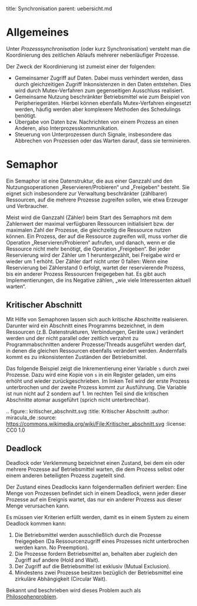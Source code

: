 title: Synchronisation
parent: uebersicht.md

# Allgemeines
Unter *Prozesssynchronisation* (oder kurz Synchronisation) versteht man die Koordinierung des zeitlichen Ablaufs mehrerer nebenläufiger Prozesse.

Der Zweck der Koordinierung ist zumeist einer der folgenden:

* Gemeinsamer Zugriff auf Daten. Dabei muss verhindert werden, dass durch gleichzeitigen Zugriff Inkonsistenzen in den Daten entstehen. Dies wird durch Mutex-Verfahren zum gegenseitigen Ausschluss realisiert.
* Gemeinsame Nutzung beschränkter Betriebsmittel wie zum Beispiel von Peripheriegeräten. Hierbei können ebenfalls Mutex-Verfahren eingesetzt werden, häufig werden aber komplexere Methoden des Schedulings benötigt.
* Übergabe von Daten bzw. Nachrichten von einem Prozess an einen Anderen, also Interprozesskommunikation.
* Steuerung von Unterprozessen durch Signale, insbesondere das Abbrechen von Prozessen oder das Warten darauf, dass sie terminieren.

# Semaphor
Ein Semaphor ist eine Datenstruktur, die aus einer Ganzzahl und den Nutzungsoperationen „Reservieren/Probieren“ und „Freigeben“ besteht. Sie eignet sich insbesondere zur Verwaltung beschränkter (zählbarer) Ressourcen, auf die mehrere Prozesse zugreifen sollen, wie etwa Erzeuger und Verbraucher.

Meist wird die Ganzzahl (Zähler) beim Start des Semaphors mit dem Zahlenwert der maximal verfügbaren Ressourcen initialisiert bzw. der maximalen Zahl der Prozesse, die gleichzeitig die Ressource nutzen können. Ein Prozess, der auf die Ressource zugreifen will, muss vorher die Operation „Reservieren/Probieren“ aufrufen, und danach, wenn er die Ressource nicht mehr benötigt, die Operation „Freigeben“. Bei jeder Reservierung wird der Zähler um 1 heruntergezählt, bei Freigabe wird er wieder um 1 erhöht. Der Zähler darf nicht unter 0 fallen: Wenn eine Reservierung bei Zählerstand 0 erfolgt, wartet der reservierende Prozess, bis ein anderer Prozess Ressourcen freigegeben hat. Es gibt auch Implementierungen, die ins Negative zählen, „wie viele Interessenten aktuell warten“.

## Kritischer Abschnitt
Mit Hilfe von Semaphoren lassen sich auch kritische Abschnitte realisieren. Darunter wird ein Abschnitt eines Programms bezeichnet, in dem Ressourcen (z.B. Datenstrukturen, Verbindungen, Geräte usw.) verändert werden und der nicht parallel oder zeitlich verzahnt zu Programmabschnitten anderer Prozesse/Threads ausgeführt werden darf, in denen die gleichen Ressourcen ebenfalls verändert werden. Andernfalls kommt es zu inkonsistenten Zuständen der Betriebsmittel.

Das folgende Beispiel zeigt die Inkrementierung einer Variable `s` durch zwei Prozesse. Dazu wird eine Kopie von `s` in ein Register geladen, um eins erhöht und wieder zurückgeschrieben. Im linken Teil wird der erste Prozess unterbrochen und der zweite Prozess kommt zur Ausführung. Die Variable ist nun nicht auf 2 sondern auf 1. Im rechten Teil sind die kritischen Abschnitte atomar ausgeführt (sprich nicht unterbrechbar).

.. figure:: kritischer_abschnitt.svg
    :title: Kritischer Abschnitt
    :author: miracula_de
    :source: https://commons.wikimedia.org/wiki/File:Kritischer_abschnitt.svg
    :license: CC0 1.0

## Deadlock
Deadlock oder Verklemmung bezeichnet einen Zustand, bei dem ein oder mehrere Prozesse auf Betriebsmittel warten, die dem Prozess selbst oder einem anderen beteiligten Prozess zugeteilt sind.

Der Zustand eines Deadlocks kann folgendermaßen definiert werden: Eine Menge von Prozessen befindet sich in einem Deadlock, wenn jeder dieser Prozesse auf ein Ereignis wartet, das nur ein anderer Prozess aus dieser Menge verursachen kann.

Es müssen vier Kriterien erfüllt werden, damit es in einem System zu einem Deadlock kommen kann:

1. Die Betriebsmittel werden ausschließlich durch die Prozesse freigegeben (Da Ressourcenzugriff eines Prozesses nicht unterbrochen werden kann. No Preemption).
2. Die Prozesse fordern Betriebsmittel an, behalten aber zugleich den Zugriff auf andere (Hold and Wait).
3. Der Zugriff auf die Betriebsmittel ist exklusiv (Mutual Exclusion).
4. Mindestens zwei Prozesse besitzen bezüglich der Betriebsmittel eine zirkuläre Abhängigkeit (Circular Wait).

Bekannt und beschrieben wird dieses Problem auch als [Philosophenproblem](https://de.wikipedia.org/wiki/Philosophenproblem).
